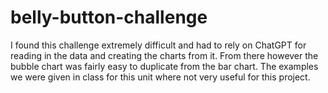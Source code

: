 # belly-button-challenge
I found this challenge extremely difficult and had to rely on ChatGPT for reading in the data and creating the charts from it. From there however the bubble chart was fairly easy to duplicate from the bar chart. The examples we were given in class for this unit where not very useful for this project.
